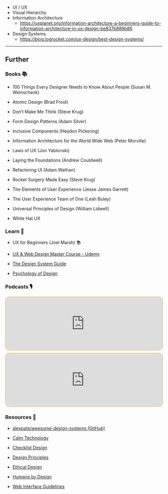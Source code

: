 - UI / UX
- Visual Hierarchy
- Information Architecture
    - https://uxplanet.org/information-architecture-a-beginners-guide-to-information-architecture-in-ux-design-be837b889b86
- Design Systems
    - https://blog.logrocket.com/ux-design/best-design-systems/
---
## Further

### Books 📚

- 100 Things Every Designer Needs to Know About People (Susan M. Weinschenk)

- Atomic Design (Brad Frost)

- Don’t Make Me Think (Steve Krug)

- Form Design Patterns (Adam Silver)

- Inclusive Components (Heydon Pickering)

- Information Architecture for the World Wide Web (Peter Morville)

- Laws of UX (Jon Yablonski)

- Laying the Foundations (Andrew Couldwell)

- Refactoring UI (Adam Wathan)

- Rocket Surgery Made Easy (Steve Krug)

- The Elements of User Experience (Jesse James Garrett)

- The User Experience Team of One (Leah Buley)

- Universal Principles of Design (William Lidwell)

- White Hat UX

### Learn 🧠

- UX for Beginners (Joel Marsh) 📚

- [UX & Web Design Master Course - Udemy](https://www.udemy.com/course/ux-web-design-master-course-strategy-design-development/)

- [The Design System Guide](https://thedesignsystem.guide/)

- [Psychology of Design](https://growth.design/psychology)
### Podcasts 🎙

<iframe style='margin-bottom: .5rem; display: block; height: 170px; width: 100%; border: 1px solid #edae49; border-radius: .75rem; box-sizing: content-box' src='https://podverse.fm/embed/player?episodeId=_per3x-Yv_' title='Podverse Embed Player' class='pv-embed-player'>Syntax - Design Systems</iframe>

<iframe style='margin-bottom: .5rem; display: block; height: 170px; width: 100%; border: 1px solid #edae49; border-radius: .75rem; box-sizing: content-box' src='https://podverse.fm/embed/player?episodeId=U84TOglo' title='Podverse Embed Player' class='pv-embed-player'>Syntax - Design Foundations for Developers</iframe>

### Resources 🧩

- [alexpate/awesome-design-systems (GitHub)](https://github.com/alexpate/awesome-design-systems)

- [Calm Technology](https://calmtech.com/)

- [Checklist Design](https://www.checklist.design/)

- [Design Principles](https://principles.design/)

- [Ethical Design](https://ind.ie/ethical-design/)

- [Humane by Design](https://humanebydesign.com/)

- [Web Interface Guidelines](https://interfaces.rauno.me/)
